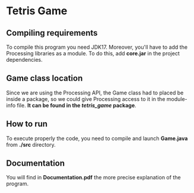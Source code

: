 # Tetris Game

## Compiling requirements 

To compile this program you need JDK17. Moreover, you'll have to add the Processing libraries as a module. To do this, add **core.jar** in the project dependencies.

## Game class location

Since we are using the Processing API, the Game class had to placed be inside a package, so we could give Processing access to it in the module-info file. **It can be found in the *tetris_game* package**.

## How to run

To execute properly the code, you need to compile and launch **Game.java** from **./src** directory.

## Documentation

You will find in **Documentation.pdf** the more precise explanation of the program.